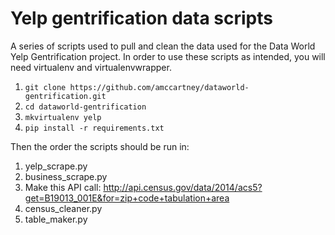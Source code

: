# Yelp gentrification data scripts

A series of scripts used to pull and clean the data used for the Data World Yelp Gentrification project. In order to use these scripts as intended, you will need virtualenv and virtualenvwrapper.

1. `git clone https://github.com/amccartney/dataworld-gentrification.git`
2. `cd dataworld-gentrification`
3. `mkvirtualenv yelp`
4. `pip install -r requirements.txt`

Then the order the scripts should be run in:

1. yelp_scrape.py
2. business_scrape.py
3. Make this API call: http://api.census.gov/data/2014/acs5?get=B19013_001E&for=zip+code+tabulation+area
4. census_cleaner.py
5. table_maker.py
